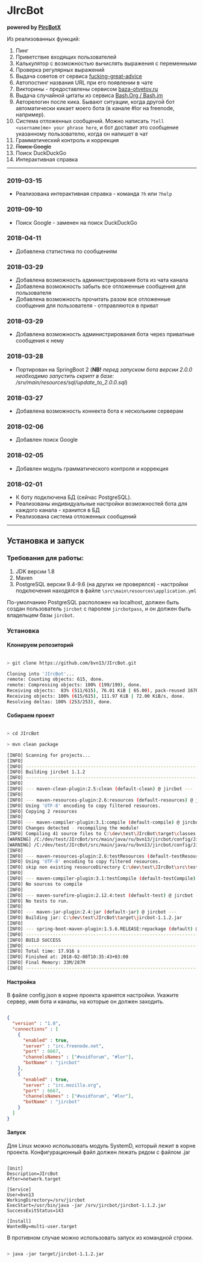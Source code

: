 
# JIrcBot
__powered by [PircBotX](https://github.com/pircbotx/pircbotx)__

Из реализованных функций:

1. Пинг
2. Приветствие входящих пользователей
3. Калькулятор с возможностью вычислять выражения с переменными
4. Проверка регулярных выражений
5. Выдача советов от сервиса [fucking-great-advice](http://fucking-great-advice.ru/api/random)
6. Автопостинг названия URL при его появлении в чате
7. Викторины - предоставлены сервисом [baza-otvetov.ru](https://baza-otvetov.ru)
8. Выдача случайной цитаты из сервиса [Bash.Org / Bash.im](bash.im/random)
9. Авторелогин после кика. Бывают ситуации, когда другой бот автоматически кикает моего бота (в канале #lor на freenode, например).
10. Система отложенных сообщений. Можно написать `?tell <username|me> your phrase here`, и бот доставит это сообщение указанному пользователю, когда он напишет в чат
11. Грамматический контроль и коррекция
12. ~~Поиск Google~~ 
13. Поиск DuckDuckGo
14. Интерактивная справка
_____

### 2019-03-15

* Реализована интерактивная справка - команда `?h` или `?help`

### 2019-09-10

* Поиск Google - заменен на поиск DuckDuckGo

### 2018-04-11

* Добавлена статистика по сообщениям

### 2018-03-29

* Добавлена возможность администрирования бота из чата канала
* Добавлена возможность забыть все отложенные сообщения для пользователя
* Добавлена возможность прочитать разом все отложенные сообщения для пользователя - отправляются в приват

### 2018-03-29

* Добавлена возможность администрирования бота через приватные сообщения к нему

### 2018-03-28

* Портирован на SpringBoot 2 (__NB!__ _перед запуском бота версии 2.0.0 необходимо запустить скрипт в базе: /srv/main/resources/sql/update_to_2.0.0.sql_)

### 2018-03-27

* Добавлена возможность коннекта бота к нескольким серверам

### 2018-02-06 

* Добавлен поиск Google

### 2018-02-05

* Добавлен модуль грамматического контроля и коррекция

### 2018-02-01

* К боту подключена БД (сейчас PostgreSQL). 
* Реализованы индивидуальные настройки возможностей бота для каждого канала - хранится в БД
* Реализована система отложенных сообщений

_____

## Установка и запуск

### Требования для работы:

1. JDK версии 1.8
2. Maven
3. PostgreSQL версии 9.4-9.6 (на других не проверялся) - настройки подключения находятся в файле `\src\main\resources\application.yml`

По-умолчанию PostgreSQL расположен на localhost, должен быть создан пользователь `jircbot` с паролем `jircbotpass`, и он должен быть владельцем базы `jircbot`.


### Установка

#### Клонируем репозиторий

```bash

> git clone https://github.com/bvn13/JIrcBot.git

Cloning into 'JIrcBot'...
remote: Counting objects: 615, done.
remote: Compressing objects: 100% (199/199), done.
Receiving objects:  83% (511/615), 76.01 KiB | 65.00), pack-reused 167Receiving objects:  82% (505/615), 76.01 KiB | 65.00 KiB/s
Receiving objects: 100% (615/615), 111.97 KiB | 72.00 KiB/s, done.
Resolving deltas: 100% (253/253), done.

```

#### Собираем проект

```bash

> cd JIrcBot

> mvn clean package

[INFO] Scanning for projects...
[INFO]
[INFO] ------------------------------------------------------------------------
[INFO] Building jircbot 1.1.2
[INFO] ------------------------------------------------------------------------
[INFO]
[INFO] --- maven-clean-plugin:2.5:clean (default-clean) @ jircbot ---
[INFO]
[INFO] --- maven-resources-plugin:2.6:resources (default-resources) @ jircbot ---
[INFO] Using 'UTF-8' encoding to copy filtered resources.
[INFO] Copying 2 resources
[INFO]
[INFO] --- maven-compiler-plugin:3.1:compile (default-compile) @ jircbot ---
[INFO] Changes detected - recompiling the module!
[INFO] Compiling 41 source files to C:\dev\test\JIrcBot\target\classes
[WARNING] /C:/dev/test/JIrcBot/src/main/java/ru/bvn13/jircbot/config/JircBotConfiguration.java: C:\dev\test\JIrcBot\src\main\java\ru\bvn13\jircbot\config\JircBotConfiguration.java uses unchecked or unsafe operations.
[WARNING] /C:/dev/test/JIrcBot/src/main/java/ru/bvn13/jircbot/config/JircBotConfiguration.java: Recompile with -Xlint:unchecked for details.
[INFO]
[INFO] --- maven-resources-plugin:2.6:testResources (default-testResources) @ jircbot ---
[INFO] Using 'UTF-8' encoding to copy filtered resources.
[INFO] skip non existing resourceDirectory C:\dev\test\JIrcBot\src\test\resources
[INFO]
[INFO] --- maven-compiler-plugin:3.1:testCompile (default-testCompile) @ jircbot ---
[INFO] No sources to compile
[INFO]
[INFO] --- maven-surefire-plugin:2.12.4:test (default-test) @ jircbot ---
[INFO] No tests to run.
[INFO]
[INFO] --- maven-jar-plugin:2.4:jar (default-jar) @ jircbot ---
[INFO] Building jar: C:\dev\test\JIrcBot\target\jircbot-1.1.2.jar
[INFO]
[INFO] --- spring-boot-maven-plugin:1.5.6.RELEASE:repackage (default) @ jircbot ---
[INFO] ------------------------------------------------------------------------
[INFO] BUILD SUCCESS
[INFO] ------------------------------------------------------------------------
[INFO] Total time: 17.916 s
[INFO] Finished at: 2018-02-08T10:35:43+03:00
[INFO] Final Memory: 33M/287M
[INFO] ------------------------------------------------------------------------

```

#### Настройка

В файле config.json в корне проекта хранятся настройки. Укажите сервер, имя бота и каналы, на которые он должен заходить.
```json

{
  "version" : "1.0",
  "connections" : [
    {
      "enabled" : true,
      "server" : "irc.freenode.net",
      "port" : 6667,
      "channelsNames" : ["#voidforum", "#lor"],
      "botName" : "jircbot"
    },
    {
      "enabled" : true,
      "server" : "irc.mozilla.org",
      "port" : 6667,
      "channelsNames" : ["#voidforum", "#lor"],
      "botName" : "jircbot"
    }
  ]
}

```


#### Запуск
 
Для Linux можно использовать модуль SystemD, который лежит в корне проекта. Конфигурационный файл должен лежать рядом с файлом .jar

```

[Unit]
Description=JIrcBot
After=network.target

[Service]
User=bvn13
WorkingDirectory=/srv/jircbot
ExecStart=/usr/bin/java -jar /srv/jircbot/jircbot-1.1.2.jar
SuccessExitStatus=143

[Install]
WantedBy=multi-user.target

```


В противном случае можно использовать запуск из командной строки.

```bash

> java -jar target/jircbot-1.1.2.jar

```
